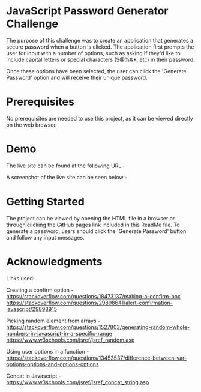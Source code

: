 # JavaScript Password Generator Challenge

The purpose of this challenge was to create an application that generates a secure password when a button is clicked. The application first prompts the user for input with a number of options, such as asking if they'd like to include capital letters or special characters ($@%&*, etc) in their password. 

Once these options have been selected, the user can click the 'Generate Password' option and will receive their unique password.

# Prerequisites

No prerequisites are needed to use this project, as it can be viewed directly on the web browser.

# Demo

The live site can be found at the following URL - 

A screenshot of the live site can be seen below - 


# Getting Started

The project can be viewed by opening the HTML file in a browser or through clicking the GitHub pages link included in this ReadMe file. To generate a password, users should click the 'Generate Password' button and follow any input messages.

# Acknowledgments

Links used: 

Creating a confirm option - 
https://stackoverflow.com/questions/18473137/making-a-confirm-box
https://stackoverflow.com/questions/29898641/alert-confirmation-javascript/29898915

Picking random element from arrays - 
https://stackoverflow.com/questions/1527803/generating-random-whole-numbers-in-javascript-in-a-specific-range
https://www.w3schools.com/jsref/jsref_random.asp

Using user options in a function - 
https://stackoverflow.com/questions/13453537/difference-between-var-options-options-and-options-options

Concat in Javascript -
https://www.w3schools.com/jsref/jsref_concat_string.asp

